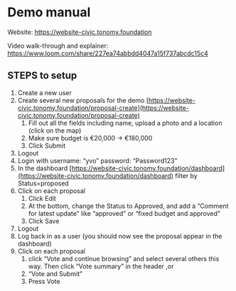 # Demo manual

Website: <https://website-civic.tonomy.foundation>

Video walk-through and explainer: <https://www.loom.com/share/227ea74abbdd4047a15f737abcdc15c4>

## STEPS to setup

1. Create a new user
2. Create several new proposals for the demo
[https://website-civic.tonomy.foundation/proposal-create](https://website-civic.tonomy.foundation/proposal-create)
    1. Fill out all the fields including name, upload a photo and a location (click on the map)
    2. Make sure budget is €20,000 → €180,000
    3. Click Submit
3. Logout
4. Login with
username: “yvo”
password: “Password123”
5. In the dashboard [https://website-civic.tonomy.foundation/dashboard](https://website-civic.tonomy.foundation/dashboard) filter by Status=proposed
6. Click on each proposal
    1. Click Edit
    2. At the bottom, change the Status to Approved, and add a “Comment for latest update” like “approved” or “fixed budget and approved”
    3. Click Save
7. Logout
8. Log back in as a user (you should now see the proposal appear in the dashboard)
9. Click on each proposal
    1. click “Vote and continue browsing”  and select several others this way. Then click “Vote summary” in the header ,or
    2. “Vote and Submit”
    3. Press Vote
